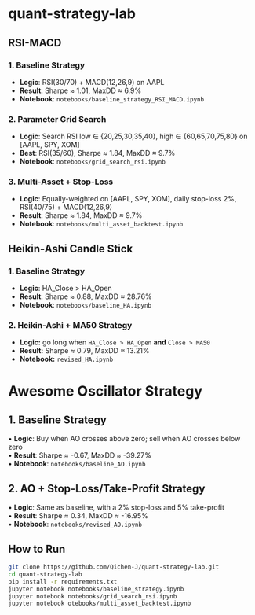 # quant-strategy-lab

## RSI-MACD

### 1. Baseline Strategy
- **Logic**: RSI(30/70) + MACD(12,26,9) on AAPL  
- **Result**: Sharpe ≈ 1.01, MaxDD ≈ 6.9%  
- **Notebook**: `notebooks/baseline_strategy_RSI_MACD.ipynb`

### 2. Parameter Grid Search
- **Logic**: Search RSI low ∈ {20,25,30,35,40}, high ∈ {60,65,70,75,80} on [AAPL, SPY, XOM]  
- **Best**: RSI(35/60), Sharpe ≈ 1.84, MaxDD ≈ 9.7%  
- **Notebook**: `notebooks/grid_search_rsi.ipynb`

### 3. Multi-Asset + Stop-Loss
- **Logic**: Equally-weighted on [AAPL, SPY, XOM], daily stop-loss 2%, RSI(40/75) + MACD(12,26,9)  
- **Result**: Sharpe ≈ 1.84, MaxDD ≈ 9.7%  
- **Notebook**: `notebooks/multi_asset_backtest.ipynb`

## Heikin-Ashi Candle Stick

### 1. Baseline Strategy
- **Logic**: HA_Close > HA_Open 
- **Result**: Sharpe ≈ 0.88, MaxDD ≈ 28.76%  
- **Notebook**: `notebooks/baseline_HA.ipynb`

### 2. Heikin-Ashi + MA50 Strategy  
   - **Logic:** go long when `HA_Close > HA_Open` **and** `Close > MA50`  
   - **Result:** Sharpe ≈ 0.79, MaxDD ≈ 13.21%  
   - **Notebook:** `revised_HA.ipynb`

# Awesome Oscillator Strategy

## 1. Baseline Strategy
• **Logic**: Buy when AO crosses above zero; sell when AO crosses below zero  
• **Result**: Sharpe ≈ -0.67, MaxDD ≈ -39.27%  
• **Notebook**: `notebooks/baseline_AO.ipynb`

## 2. AO + Stop-Loss/Take-Profit Strategy
• **Logic**: Same as baseline, with a 2% stop-loss and 5% take-profit  
• **Result**: Sharpe ≈ 0.34, MaxDD ≈ -16.95%  
• **Notebook**: `notebooks/revised_AO.ipynb`

## How to Run
```bash
git clone https://github.com/Qichen-J/quant-strategy-lab.git
cd quant-strategy-lab
pip install -r requirements.txt
jupyter notebook notebooks/baseline_strategy.ipynb
jupyter notebook notebooks/grid_search_rsi.ipynb
jupyter notebook otebooks/multi_asset_backtest.ipynb
